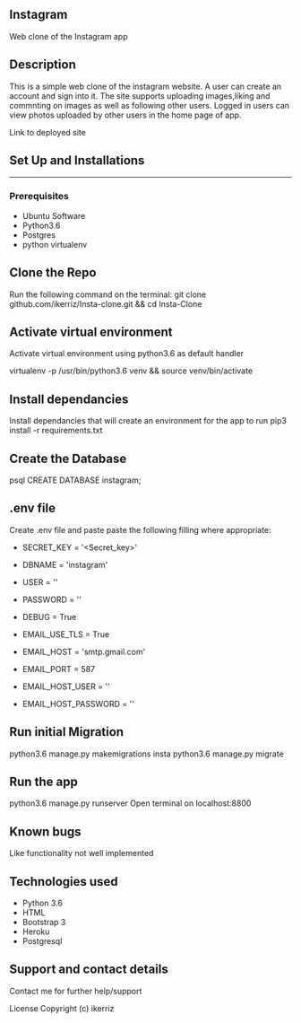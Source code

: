 ## Instagram
Web clone of the Instagram app
## Description
This is a simple web clone of the instagram website. A user can create an account and sign into it. The site supports uploading images,liking and commnting on images as well as following other users. Logged in users can view photos uploaded by other users in the home page of app.

Link to deployed site


## Set Up and Installations
----------------------------
### Prerequisites
* Ubuntu Software
* Python3.6
* Postgres
* python virtualenv
## Clone the Repo
Run the following command on the terminal: git clone github.com/ikerriz/Insta-clone.git && cd Insta-Clone

## Activate virtual environment
Activate virtual environment using python3.6 as default handler

virtualenv -p /usr/bin/python3.6 venv && source venv/bin/activate
## Install dependancies
Install dependancies that will create an environment for the app to run pip3 install -r requirements.txt

## Create the Database
psql
CREATE DATABASE instagram;
## .env file
Create .env file and paste paste the following filling where appropriate:

- SECRET_KEY = '<Secret_key>'
- DBNAME = 'instagram'
- USER = '<Username>'
- PASSWORD = '<password>'
- DEBUG = True

- EMAIL_USE_TLS = True
- EMAIL_HOST = 'smtp.gmail.com'
- EMAIL_PORT = 587
- EMAIL_HOST_USER = '<your-email>'
- EMAIL_HOST_PASSWORD = '<your-password>'

## Run initial Migration
python3.6 manage.py makemigrations insta
python3.6 manage.py migrate
## Run the app
python3.6 manage.py runserver
Open terminal on localhost:8800

 ## Known bugs
Like functionality not well implemented

## Technologies used
- Python 3.6
- HTML
- Bootstrap 3
- Heroku
- Postgresql
## Support and contact details
Contact me for further help/support

License
Copyright (c) ikerriz